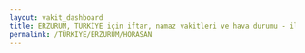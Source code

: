 ```yaml
---
layout: vakit_dashboard
title: ERZURUM, TÜRKİYE için iftar, namaz vakitleri ve hava durumu - ilçe/eyalet seç
permalink: /TÜRKİYE/ERZURUM/HORASAN
---
```


<script type="text/javascript">
  var GLOBAL_COUNTRY = 'TÜRKİYE';
  var GLOBAL_CITY = 'ERZURUM';
  var GLOBAL_STATE = 'HORASAN';
  var lat = 72;
  var lon = 21;
</script>

